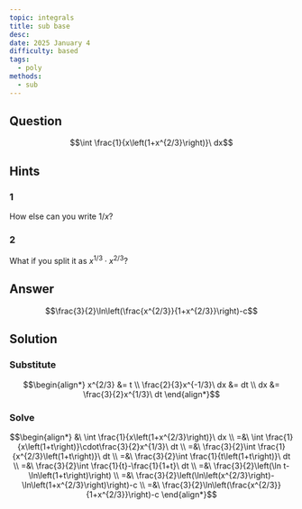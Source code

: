 ```yaml
---
topic: integrals
title: sub base
desc: 
date: 2025 January 4
difficulty: based
tags:
  - poly
methods:
  - sub
---
```



## Question
```math
\int \frac{1}{x\left(1+x^{2/3}\right)}\ dx
```


## Hints

### 1
How else can you write $1/x$?

### 2
What if you split it as $x^{1/3} \cdot x^{2/3}$?


## Answer
```math
\frac{3}{2}\ln\left(\frac{x^{2/3}}{1+x^{2/3}}\right)-c
```


## Solution

### Substitute
```math
\begin{align*}
  x^{2/3} &= t
  \\ \frac{2}{3}x^{-1/3}\ dx &= dt
  \\ dx &= \frac{3}{2}x^{1/3}\ dt
\end{align*}
```

### Solve
```math
\begin{align*}
  &\ \int \frac{1}{x\left(1+x^{2/3}\right)}\ dx
  \\ =&\ \int \frac{1}{x\left(1+t\right)}\cdot\frac{3}{2}x^{1/3}\ dt
  \\ =&\ \frac{3}{2}\int \frac{1}{x^{2/3}\left(1+t\right)}\ dt
  \\ =&\ \frac{3}{2}\int \frac{1}{t\left(1+t\right)}\ dt
  \\ =&\ \frac{3}{2}\int \frac{1}{t}-\frac{1}{1+t}\ dt
  \\ =&\ \frac{3}{2}\left(\ln t-\ln\left(1+t\right)\right)
  \\ =&\ \frac{3}{2}\left(\ln\left(x^{2/3}\right)-\ln\left(1+x^{2/3}\right)\right)-c
  \\ =&\ \frac{3}{2}\ln\left(\frac{x^{2/3}}{1+x^{2/3}}\right)-c
\end{align*}
```
